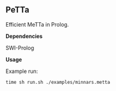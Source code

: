## PeTTa

Efficient MeTTa in Prolog.

**Dependencies**

SWI-Prolog

**Usage**

Example run:

`time sh run.sh ./examples/minnars.metta`
